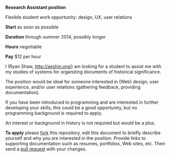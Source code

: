 **Research Assistant position**

Flexible student work opportunity: design, UX, user relations

**Start** as soon as possible

**Duration** through summer 2014, possibly longer

**Hours** negotiable

**Pay** $12 per hour

I (Ryan Shaw, <http://aeshin.org/>) am looking for a student to assist me with my studies of systems for organizing documents of historical significance. 

The position would be ideal for someone interested in (Web) design, user experience, and/or user relations (gathering feedback, providing documentation). 

If you have been introduced to programming and are interested in further developing your skills, this could be a good opportunity, but no programming background is required to apply.

An interest or background in history is not required but would be a plus.

**To apply** please [fork](https://help.github.com/articles/fork-a-repo) this repository, edit this document to briefly describe yourself and why you are interested in the position. Provide links to supporting documentation such as resumes, portfolios, Web sites, etc. Then send a [pull request](https://help.github.com/articles/using-pull-requests) with your changes.
